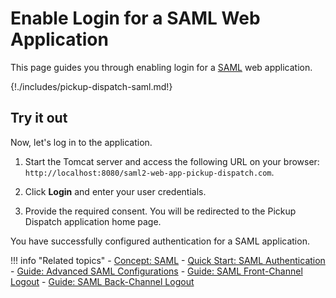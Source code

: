 # Enable Login for a SAML Web Application

This page guides you through enabling login for a [SAML]({{base_path}}/references/concepts/authentication/intro-saml/) web application.

{!./includes/pickup-dispatch-saml.md!}

## Try it out

Now, let's log in to the application.

1. Start the Tomcat server and access the following URL on your browser: `http://localhost:8080/saml2-web-app-pickup-dispatch.com`.

2. Click **Login** and enter your user credentials.

3. Provide the required consent. You will be redirected to the Pickup Dispatch application home page.

You have successfully configured authentication for a SAML application.

!!! info "Related topics"
    - [Concept: SAML]({{base_path}}/references/concepts/authentication/intro-saml/)
    - [Quick Start: SAML Authentication]({{base_path}}/quick-starts/webapp-saml-sample)
    - [Guide: Advanced SAML Configurations]({{base_path}}/saml-app-config-advanced)
    - [Guide: SAML Front-Channel Logout]({{base_path}}/saml-front-channel-logout)
    - [Guide: SAML Back-Channel Logout]({{base_path}}/saml-back-channel-logout)

